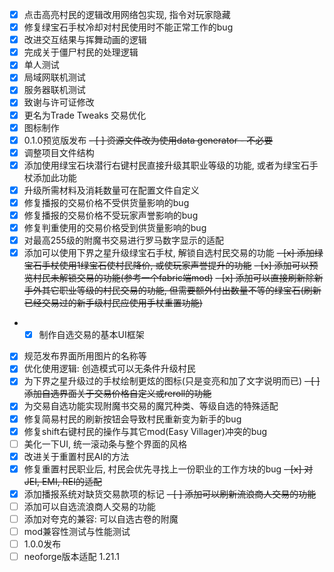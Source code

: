 - [x] 点击高亮村民的逻辑改用网络包实现, 指令对玩家隐藏
- [x] 修复绿宝石手杖冷却对村民使用时不能正常工作的bug
- [x] 改进交互结果与挥舞动画的逻辑
- [x] 完成关于僵尸村民的处理逻辑
- [x] 单人测试
- [x] 局域网联机测试
- [x] 服务器联机测试
- [x] 致谢与许可证修改
- [x] 更名为Trade Tweaks 交易优化
- [x] 图标制作
- [x] 0.1.0预览版发布
~~- [ ] 资源文件改为使用data generator - 不必要~~
- [x] 调整项目文件结构
- [x] 添加使用绿宝石块潜行右键村民直接升级其职业等级的功能, 或者为绿宝石手杖添加此功能
- [x] 升级所需材料及消耗数量可在配置文件自定义
- [x] 修复播报的交易价格不受供货量影响的bug
- [x] 修复播报的交易价格不受玩家声誉影响的bug
- [x] 修复判重使用的交易价格受到供货量影响的bug
- [x] 对最高255级的附魔书交易进行罗马数字显示的适配
- [x] 添加可以使用下界之星升级绿宝石手杖, 解锁自选村民交易的功能
~~- [x] 添加绿宝石手杖使用1绿宝石使村民降价, 或使玩家声誉提升的功能~~
~~- [x] 添加可以预览村民未解锁交易的功能(参考一个fabric端mod)~~
~~- [x] 添加可以直接刷新除新手外其它职业等级的村民交易的功能, 但需要额外付出数量不等的绿宝石(刷新已经交易过的新手级村民应使用手杖重置功能)~~
- - [x] 制作自选交易的基本UI框架
- [x] 规范发布界面所用图片的名称等
- [x] 优化使用逻辑: 创造模式可以无条件升级村民
- [x] 为下界之星升级过的手杖绘制更炫的图标(只是变亮和加了文字说明而已)
~~- [ ] 添加自选界面关于交易价格自定义或reroll的功能~~
- [x] 为交易自选功能实现附魔书交易的魔咒种类、等级自选的特殊适配
- [x] 修复简易村民的刷新按钮会导致村民重新变为新手的bug
- [x] 修复shift右键村民的操作与其它mod(Easy Villager)冲突的bug
- [ ] 美化一下UI, 统一滚动条与整个界面的风格
- [x] 改进关于重置村民AI的方法
- [x] 修复重置村民职业后, 村民会优先寻找上一份职业的工作方块的bug
~~- [x] 对JEI, EMI, REI的适配~~
- [x] 添加播报系统对缺货交易款项的标记
~~- [ ] 添加可以刷新流浪商人交易的功能~~
- [ ] 添加可以自选流浪商人交易的功能
- [ ] 添加对夸克的兼容: 可以自选古卷的附魔
- [ ] mod兼容性测试与性能测试
- [ ] 1.0.0发布
- [ ] neoforge版本适配 1.21.1
